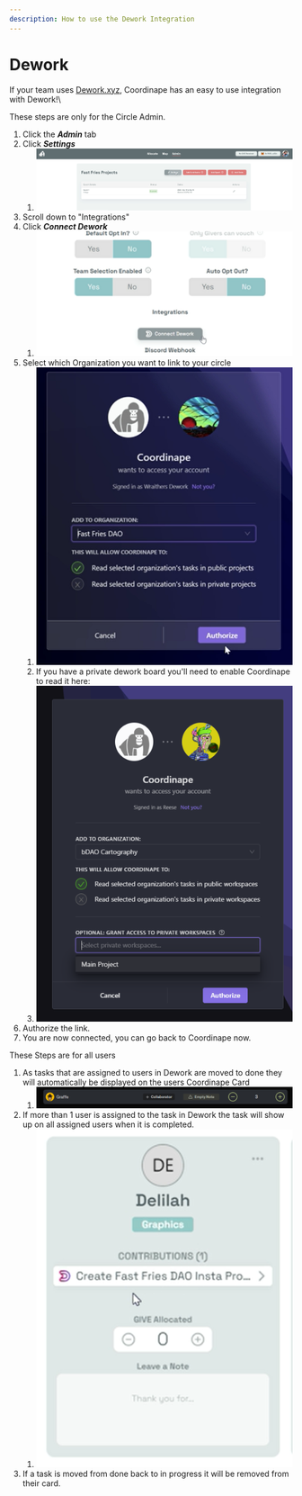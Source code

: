 ```yaml
---
description: How to use the Dework Integration
---
```


# Dework

If your team uses [Dework.xyz](https://dework.xyz/), Coordinape has an easy to use integration with Dework!\\

These steps are only for the Circle Admin.

1. Click the _**Admin**_ tab
2. Click _**Settings**_
   1. ![](<../../.gitbook/assets/image (11).png>)
3. Scroll down to "Integrations"
4. Click _**Connect Dework**_
   1. ![](<../../.gitbook/assets/image (21).png>)
5. Select which Organization you want to link to your circle
   1. ![](<../../.gitbook/assets/image (23).png>)
   2. If you have a private dework board you'll need to enable Coordinape to read it here:
   3. ![](<../../.gitbook/assets/image (7) (1) (1).png>)
6. Authorize the link.
7. You are now connected, you can go back to Coordinape now.

These Steps are for all users

1. As tasks that are assigned to users in Dework are moved to done they will automatically be displayed on the users Coordinape Card
   1. ![](<../../.gitbook/assets/image (39).png>)
2. If more than 1 user is assigned to the task in Dework the task will show up on all assigned users when it is completed.
   1. ![](<../../.gitbook/assets/image (25).png>)
3. If a task is moved from done back to in progress it will be removed from their card.
